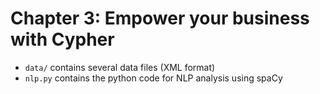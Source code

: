 # Chapter 3: Empower your business with Cypher

- `data/` contains several data files (XML format)
- `nlp.py` contains the python code for NLP analysis using spaCy
